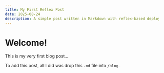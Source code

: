```yaml
---
title: My First Reflex Post
date: 2025-08-24
description: A simple post written in Markdown with reflex-based deployment.
---
```


# Welcome!

This is my very first blog post...

To add this post, all I did was drop this `.md` file into `/blog`.
